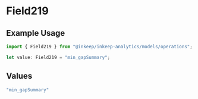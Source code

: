 # Field219

## Example Usage

```typescript
import { Field219 } from "@inkeep/inkeep-analytics/models/operations";

let value: Field219 = "min_gapSummary";
```

## Values

```typescript
"min_gapSummary"
```